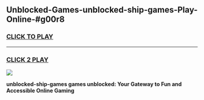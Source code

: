 
## Unblocked-Games-unblocked-ship-games-Play-Online-#g00r8
<h3>
<a href="https://premium.freeplayer.one?title=unblocked-ship-games&ref=27F">CLICK TO PLAY</a></h3>
<hr>

<h3>
<a href="https://premium.freeplayer.one?title=unblocked-ship-games&ref=27F">CLICK 2 PLAY</a>
  
</h3>

<a href="https://premium.freeplayer.one?title=unblocked-ship-games&ref=27F"><img src="https://clearcache.store/games.png"></a>


**unblocked-ship-games games unblocked: Your Gateway to Fun and Accessible Online Gaming**
